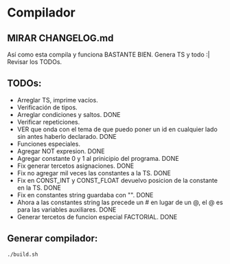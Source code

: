 # Compilador


MIRAR CHANGELOG.md
--------------------

Así como esta compila y funciona BASTANTE BIEN. Genera TS y todo :|
Revisar los TODOs.

TODOs:
--------------------

* Arreglar TS, imprime vacíos.
* Verificación de tipos.
* Arreglar condiciones y saltos. DONE
* Verificar repeticiones.
* VER que onda con el tema de que puedo poner un id en cualquier lado sin antes haberlo declarado. DONE
* Funciones especiales.
* Agregar NOT expresion. DONE
* Agregar constante 0 y 1 al prinicipio del programa. DONE
* Fix generar tercetos asignaciones. DONE
* Fix no agregar mil veces las constantes a la TS. DONE
* Fix en CONST_INT y CONST_FLOAT devuelvo posicion de la constante en la TS. DONE
* Fix en constantes string guardaba con "". DONE
* Ahora a las constantes string las precede un # en lugar de un @, el @ es para las variables auxiliares. DONE
* Generar tercetos de funcion especial FACTORIAL. DONE  

Generar compilador:
----------------------
```sh
./build.sh
```
